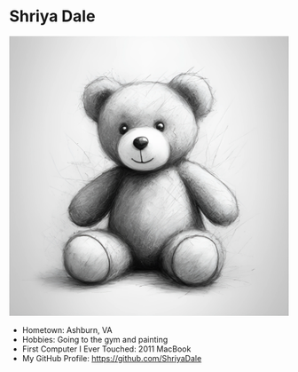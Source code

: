 # Shriya Dale

![image](./teddy%20bear.png)

- Hometown: Ashburn, VA
- Hobbies: Going to the gym and painting 
- First Computer I Ever Touched: 2011 MacBook
- My GitHub Profile: https://github.com/ShriyaDale